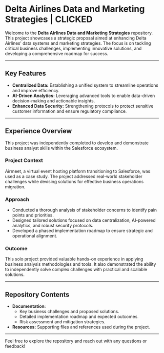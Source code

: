 # Delta Airlines Data and Marketing Strategies | CLICKED

Welcome to the **Delta Airlines Data and Marketing Strategies** repository. This project showcases a strategic proposal aimed at enhancing Delta Airlines' data systems and marketing strategies. The focus is on tackling critical business challenges, implementing innovative solutions, and developing a comprehensive roadmap for success.

---

## Key Features
- **Centralized Data:** Establishing a unified system to streamline operations and improve efficiency.
- **AI-Driven Analytics:** Leveraging advanced tools to enable data-driven decision-making and actionable insights.
- **Enhanced Data Security:** Strengthening protocols to protect sensitive customer information and ensure regulatory compliance.

---

## Experience Overview
This project was independently completed to develop and demonstrate business analyst skills within the Salesforce ecosystem.

### Project Context
Airmeet, a virtual event hosting platform transitioning to Salesforce, was used as a case study. The project addressed real-world stakeholder challenges while devising solutions for effective business operations migration.

### Approach
- Conducted a thorough analysis of stakeholder concerns to identify pain points and priorities.
- Designed tailored solutions focused on data centralization, AI-powered analytics, and robust security protocols.
- Developed a phased implementation roadmap to ensure strategic and operational alignment.

### Outcome
This solo project provided valuable hands-on experience in applying business analysis methodologies and tools. It also demonstrated the ability to independently solve complex challenges with practical and scalable solutions.

---

## Repository Contents
- **Documentation:**
  - Key business challenges and proposed solutions.
  - Detailed implementation roadmap and expected outcomes.
  - Risk assessment and mitigation strategies.
- **Resources:** Supporting files and references used during the project.

---

Feel free to explore the repository and reach out with any questions or feedback!
